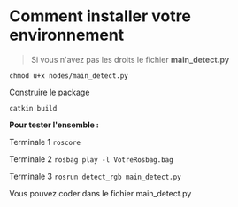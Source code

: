 # Comment installer votre environnement

> Si vous n'avez pas les droits le fichier **main_detect.py**

`chmod u+x nodes/main_detect.py`

Construire le package 

`catkin build`

**Pour tester l'ensemble :**

Terminale 1 `roscore` 

Terminale 2 `rosbag play -l VotreRosbag.bag`

Terminale 3 `rosrun detect_rgb main_detect.py`

Vous pouvez coder dans le fichier main_detect.py
